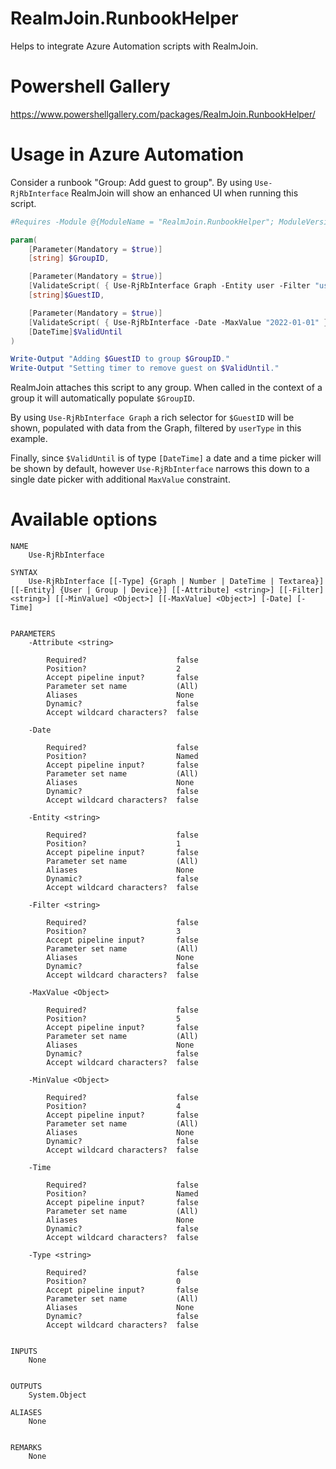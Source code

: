 # RealmJoin.RunbookHelper
Helps to integrate Azure Automation scripts with RealmJoin.

# Powershell Gallery
https://www.powershellgallery.com/packages/RealmJoin.RunbookHelper/

# Usage in Azure Automation
Consider a runbook "Group: Add guest to group". By using `Use-RjRbInterface` RealmJoin will show an enhanced UI when running this script.

```powershell
#Requires -Module @{ModuleName = "RealmJoin.RunbookHelper"; ModuleVersion = "0.3.0" }

param(
    [Parameter(Mandatory = $true)]
    [string] $GroupID,

    [Parameter(Mandatory = $true)]
    [ValidateScript( { Use-RjRbInterface Graph -Entity user -Filter "userType eq 'Guest'" } )]
    [string]$GuestID,

    [Parameter(Mandatory = $true)]
    [ValidateScript( { Use-RjRbInterface -Date -MaxValue "2022-01-01" } )]
    [DateTime]$ValidUntil
)

Write-Output "Adding $GuestID to group $GroupID."
Write-Output "Setting timer to remove guest on $ValidUntil."
```

RealmJoin attaches this script to any group. When called in the context of a group it will automatically populate `$GroupID`.

By using `Use-RjRbInterface Graph` a rich selector for `$GuestID` will be shown, populated with data from the Graph, filtered by `userType` in this example.

Finally, since `$ValidUntil` is of type `[DateTime]` a date and a time picker will be shown by default, however `Use-RjRbInterface` narrows this down to a single date picker with additional `MaxValue` constraint.

# Available options
```
NAME
    Use-RjRbInterface
    
SYNTAX
    Use-RjRbInterface [[-Type] {Graph | Number | DateTime | Textarea}] [[-Entity] {User | Group | Device}] [[-Attribute] <string>] [[-Filter] <string>] [[-MinValue] <Object>] [[-MaxValue] <Object>] [-Date] [-Time] 
    
    
PARAMETERS
    -Attribute <string>
        
        Required?                    false
        Position?                    2
        Accept pipeline input?       false
        Parameter set name           (All)
        Aliases                      None
        Dynamic?                     false
        Accept wildcard characters?  false
        
    -Date
        
        Required?                    false
        Position?                    Named
        Accept pipeline input?       false
        Parameter set name           (All)
        Aliases                      None
        Dynamic?                     false
        Accept wildcard characters?  false
        
    -Entity <string>
        
        Required?                    false
        Position?                    1
        Accept pipeline input?       false
        Parameter set name           (All)
        Aliases                      None
        Dynamic?                     false
        Accept wildcard characters?  false
        
    -Filter <string>
        
        Required?                    false
        Position?                    3
        Accept pipeline input?       false
        Parameter set name           (All)
        Aliases                      None
        Dynamic?                     false
        Accept wildcard characters?  false
        
    -MaxValue <Object>
        
        Required?                    false
        Position?                    5
        Accept pipeline input?       false
        Parameter set name           (All)
        Aliases                      None
        Dynamic?                     false
        Accept wildcard characters?  false
        
    -MinValue <Object>
        
        Required?                    false
        Position?                    4
        Accept pipeline input?       false
        Parameter set name           (All)
        Aliases                      None
        Dynamic?                     false
        Accept wildcard characters?  false
        
    -Time
        
        Required?                    false
        Position?                    Named
        Accept pipeline input?       false
        Parameter set name           (All)
        Aliases                      None
        Dynamic?                     false
        Accept wildcard characters?  false
        
    -Type <string>
        
        Required?                    false
        Position?                    0
        Accept pipeline input?       false
        Parameter set name           (All)
        Aliases                      None
        Dynamic?                     false
        Accept wildcard characters?  false
        
    
INPUTS
    None
    
    
OUTPUTS
    System.Object
    
ALIASES
    None
    

REMARKS
    None
```